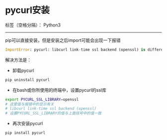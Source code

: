 ﻿# pycurl安装

标签（空格分隔）： Python3

---
pip可以直接安装，但是安装之后import可能会出现一下报错
```Python
ImportError: pycurl: libcurl link-time ssl backend (openssl) is different from compile-time ssl backend (none/other)
```
    
解决方法是：

+ 卸载pycurl
```bash
pip uninstall pycurl
```
    
+ 在bash或你所使用的终端中，设置pycurl的ssl库
```bash
export PYCURL_SSL_LIBRARY=openssl
# 这里值与报错中的显示有关
# libcurl link-time ssl backend (openssl)
# 设置PYCURL_SSL_LIBRARY的值与上面括号中的值一致
```
+ 再次安装pycurl
```bash
pip install pycurl
```

    
    




